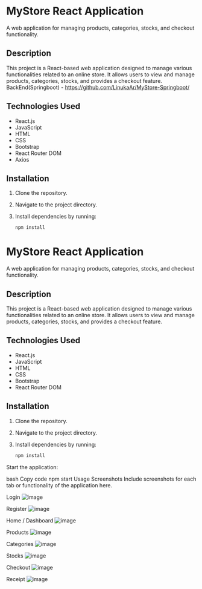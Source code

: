 # MyStore React Application

A web application for managing products, categories, stocks, and checkout functionality.

## Description

This project is a React-based web application designed to manage various functionalities related to an online store. It allows users to view and manage products, categories, stocks, and provides a checkout feature.
BackEnd(Springboot) - https://github.com/LinukaAr/MyStore-Springboot/
## Technologies Used

- React.js
- JavaScript
- HTML
- CSS
- Bootstrap
- React Router DOM
- Axios

## Installation

1. Clone the repository.
2. Navigate to the project directory.
3. Install dependencies by running:

   ```bash
   npm install

# MyStore React Application

A web application for managing products, categories, stocks, and checkout functionality.

## Description

This project is a React-based web application designed to manage various functionalities related to an online store. It allows users to view and manage products, categories, stocks, and provides a checkout feature.

## Technologies Used

- React.js
- JavaScript
- HTML
- CSS
- Bootstrap
- React Router DOM

## Installation

1. Clone the repository.
2. Navigate to the project directory.
3. Install dependencies by running:

   ```bash
   npm install
Start the application:

bash
Copy code
npm start
Usage
Screenshots
Include screenshots for each tab or functionality of the application here.

Login
![image](https://github.com/LinukaAr/MyStore-React/assets/89442011/5a847236-119a-49b5-8db9-e4f6643ebc20)

Register
![image](https://github.com/LinukaAr/MyStore-React/assets/89442011/f0b83f94-a0f8-4dfb-93b9-11cc0bfa8912)

Home / Dashboard
![image](https://github.com/LinukaAr/MyStore-React/assets/89442011/0b5783f4-9bd3-48d0-8a96-e4dccbd85462)

Products
![image](https://github.com/LinukaAr/MyStore-React/assets/89442011/ad880954-359a-4c5e-9d17-68946531645b)

Categories
![image](https://github.com/LinukaAr/MyStore-React/assets/89442011/f304c04d-c29c-45e5-a898-f74c71741b26)

Stocks
![image](https://github.com/LinukaAr/MyStore-React/assets/89442011/66047f7d-4e57-47b7-ae93-4e86330e1624)

Checkout
![image](https://github.com/LinukaAr/MyStore-React/assets/89442011/689ab4d2-2384-4036-aa31-4384a24858f0)

Receipt
![image](https://github.com/LinukaAr/MyStore-React/assets/89442011/938fe87c-bce0-4537-9e20-2de8b1ef72cd)

